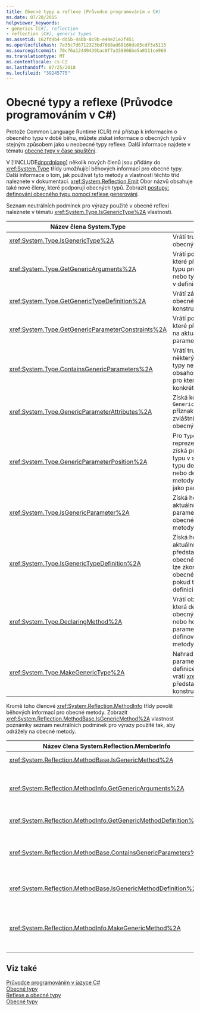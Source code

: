 ```yaml
---
title: Obecné typy a reflexe (Průvodce programováním v C#)
ms.date: 07/20/2015
helpviewer_keywords:
- generics [C#], reflection
- reflection [C#], generic types
ms.assetid: 162fd9b4-dd5b-4abb-8c9b-e44e21e2f451
ms.openlocfilehash: 7e35c7d6712323bd7088ad68160da05cdf3a5115
ms.sourcegitcommit: 70c76a12449439bac0f7a359866be5a0311ce960
ms.translationtype: MT
ms.contentlocale: cs-CZ
ms.lasthandoff: 07/25/2018
ms.locfileid: "39245775"
---
```

# <a name="generics-and-reflection-c-programming-guide"></a>Obecné typy a reflexe (Průvodce programováním v C#)
Protože Common Language Runtime (CLR) má přístup k informacím o obecného typu v době běhu, můžete získat informace o obecných typů v stejným způsobem jako u neobecné typy reflexe. Další informace najdete v tématu [obecné typy v čase spuštění](../../../csharp/programming-guide/generics/generics-in-the-run-time.md).  
  
 V [!INCLUDE[dnprdnlong](~/includes/dnprdnlong-md.md)] několik nových členů jsou přidány do <xref:System.Type> třídy umožňující běhových informací pro obecné typy. Další informace o tom, jak používat tyto metody a vlastnosti těchto tříd naleznete v dokumentaci. <xref:System.Reflection.Emit> Obor názvů obsahuje také nové členy, které podporují obecných typů. Zobrazit [postupy: definování obecného typu pomocí reflexe generování](../../../framework/reflection-and-codedom/how-to-define-a-generic-type-with-reflection-emit.md).  
  
 Seznam neutrálních podmínek pro výrazy použité v obecné reflexi naleznete v tématu <xref:System.Type.IsGenericType%2A> vlastnosti.  
  
|Název člena System.Type|Popis|  
|-----------------------------|-----------------|  
|<xref:System.Type.IsGenericType%2A>|Vrátí true, pokud je typ obecný.|  
|<xref:System.Type.GetGenericArguments%2A>|Vrátí pole `Type` objekty, které představují argumentů typu pro konstruovaný typ nebo typ zadané parametry v definici obecného typu.|  
|<xref:System.Type.GetGenericTypeDefinition%2A>|Vrátí základní definici obecného typu pro aktuální konstruovaný typ.|  
|<xref:System.Type.GetGenericParameterConstraints%2A>|Vrátí pole `Type` objekty, které představují omezení na aktuální obecný parametr typu.|  
|<xref:System.Type.ContainsGenericParameters%2A>|Vrátí true, pokud typ nebo některý z jeho nadřazené typy nebo metody obsahovat parametry typu, pro které nebyla zadána konkrétních typů.|  
|<xref:System.Type.GenericParameterAttributes%2A>|Získá kombinaci `GenericParameterAttributes` příznaky, které popisují zvláštní omezení aktuální obecný parametr typu.|  
|<xref:System.Type.GenericParameterPosition%2A>|Pro `Type` objekt, který reprezentuje parametr typu získá pozice parametru typu v seznamu parametrů typu definici obecného typu nebo definice obecné metody, která deklarována jako parametr typu.|  
|<xref:System.Type.IsGenericParameter%2A>|Získá hodnotu určující, zda aktuální `Type` reprezentuje parametr typu v definici obecného typu nebo metody.|  
|<xref:System.Type.IsGenericTypeDefinition%2A>|Získá hodnotu určující, zda aktuální <xref:System.Type> představuje definici obecného typu, ze kterého lze zkonstruovat další obecné typy. Vrátí true, pokud typ představuje definici obecného typu.|  
|<xref:System.Type.DeclaringMethod%2A>|Vrátí obecnou metodu, která definována aktuálním obecný parametr typu, nebo hodnota null, pokud je parametr typu nebyl definován pomocí obecné metody.|  
|<xref:System.Type.MakeGenericType%2A>|Nahradí prvky pole typů pro parametry typu aktuální definice obecného typu a vrátí <xref:System.Type> představující výsledný konstruovaný typ objektu.|  
  
 Kromě toho členové <xref:System.Reflection.MethodInfo> třídy povolit běhových informací pro obecné metody. Zobrazit <xref:System.Reflection.MethodBase.IsGenericMethod%2A> vlastnost poznámky seznam neutrálních podmínek pro výrazy použité tak, aby odrážely na obecné metody.  
  
|Název člena System.Reflection.MemberInfo|Popis|  
|----------------------------------------------|-----------------|  
|<xref:System.Reflection.MethodBase.IsGenericMethod%2A>|Vrátí true, pokud metoda je obecná.|  
|<xref:System.Reflection.MethodInfo.GetGenericArguments%2A>|Vrátí pole objektů typu, které představují typy argumentů konstruovanou obecnou metodu nebo parametry typu Obecné metody.|  
|<xref:System.Reflection.MethodInfo.GetGenericMethodDefinition%2A>|Vrátí základní definice obecné metody pro aktuální konstruovaný metodu.|  
|<xref:System.Reflection.MethodBase.ContainsGenericParameters%2A>|Vrátí true, pokud metoda nebo některé typy jejího nadřazeného obsahovat žádné parametry typu, pro které nebyla zadána konkrétní typy.|  
|<xref:System.Reflection.MethodBase.IsGenericMethodDefinition%2A>|Vrátí hodnotu true, pokud aktuální <xref:System.Reflection.MethodInfo> představuje definici obecné metody.|  
|<xref:System.Reflection.MethodInfo.MakeGenericMethod%2A>|Nahradí prvky pole typů pro parametry typu aktuální definice obecné metody a vrátí <xref:System.Reflection.MethodInfo> objekt představující výsledný vytvořena metoda.|  
  
## <a name="see-also"></a>Viz také  
 [Průvodce programováním v jazyce C#](../../../csharp/programming-guide/index.md)  
 [Obecné typy](../../../csharp/programming-guide/generics/index.md)  
 [Reflexe a obecné typy](../../../framework/reflection-and-codedom/reflection-and-generic-types.md)  
 [Obecné typy](~/docs/standard/generics/index.md)
